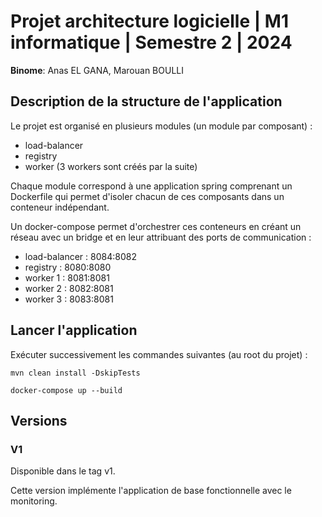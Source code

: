 # Projet architecture logicielle | M1 informatique | Semestre 2 | 2024

**Binome**: Anas EL GANA, Marouan BOULLI

## Description de la structure de l'application

Le projet est organisé en plusieurs modules (un module par composant) : 
- load-balancer
- registry
- worker (3 workers sont créés par la suite)

Chaque module correspond à une application spring comprenant un Dockerfile qui permet d'isoler chacun de ces composants dans un conteneur indépendant.

Un docker-compose permet d'orchestrer ces conteneurs en créant un réseau avec un bridge et en leur attribuant des ports de communication : 
- load-balancer : 8084:8082
- registry : 8080:8080
- worker 1 : 8081:8081
- worker 2 : 8082:8081
- worker 3 : 8083:8081

## Lancer l'application

Exécuter successivement les commandes suivantes (au root du projet) :

```
mvn clean install -DskipTests
```
```
docker-compose up --build
```

## Versions

### V1

Disponible dans le tag v1.

Cette version implémente l'application de base fonctionnelle avec le monitoring.

